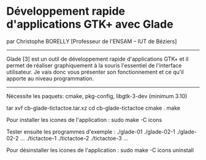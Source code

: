# Développement rapide d'applications GTK+ avec Glade
par Christophe BORELLY [Professeur de l'ENSAM – IUT de Béziers]

---

Glade [3] est un outil de développement rapide d'applications GTK+ et il permet de réaliser graphiquement à la souris l'essentiel de l'interface utilisateur. Je vais donc vous présenter son fonctionnement et ce qu'il apporte au niveau programmation.

---

Nécessite les paquets: cmake, pkg-config, libgtk-3-dev (minimum 3.10)

tar xvf cb-glade-tictactoe.tar.xz
cd cb-glade-tictactoe
cmake .
make

Pour installer les icones de l'application :
sudo make -C icons

Tester ensuite les programmes d'exemple :
./glade-01
./glade-02-1
./glade-02-2
...
./tictactoe-1
./tictactoe-2
./tictactoe-3
...

Pour désinstaller les icones de l'application :
sudo make -C icons uninstall
